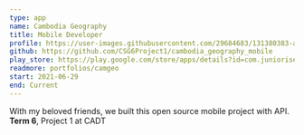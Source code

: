 ```yaml
---
type: app
name: Cambodia Geography
title: Mobile Developer
profile: https://user-images.githubusercontent.com/29684683/131380383-afb70586-d86f-47bd-9858-3e199a1bdef5.png
github: https://github.com/CSG6Project1/cambodia_geography_mobile
play_store: https://play.google.com/store/apps/details?id=com.juniorise.camgeo
readmore: portfolios/camgeo
start: 2021-06-29
end: Current
---
```


With my beloved friends, we built this open source mobile project with API. **Term 6**, Project 1 at CADT